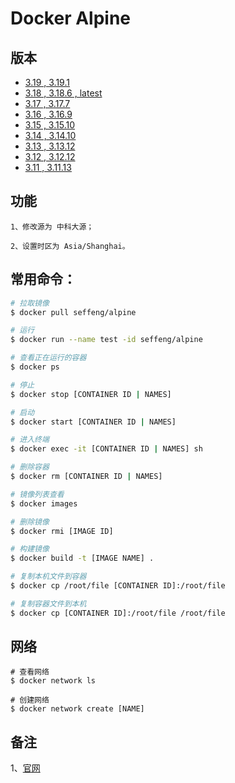 # Docker Alpine

## 版本

* [3.19 , 3.19.1](https://github.com/seffeng/docker-alpine/tree/3.19)
* [3.18 , 3.18.6 , latest](https://github.com/seffeng/docker-alpine/tree/3.18)
* [3.17 , 3.17.7](https://github.com/seffeng/docker-alpine/tree/3.17)
* [3.16 , 3.16.9](https://github.com/seffeng/docker-alpine/tree/3.16)
* [3.15 , 3.15.10](https://github.com/seffeng/docker-alpine/tree/3.15)
* [3.14 , 3.14.10](https://github.com/seffeng/docker-alpine/tree/3.14)
* [3.13 , 3.13.12](https://github.com/seffeng/docker-alpine/tree/3.13)
* [3.12 , 3.12.12](https://github.com/seffeng/docker-alpine/tree/3.12)
* [3.11 , 3.11.13](https://github.com/seffeng/docker-alpine/tree/3.11)

## 功能

```shell
1、修改源为 中科大源；

2、设置时区为 Asia/Shanghai。
```

## 常用命令：

```sh
# 拉取镜像
$ docker pull seffeng/alpine

# 运行
$ docker run --name test -id seffeng/alpine

# 查看正在运行的容器
$ docker ps

# 停止
$ docker stop [CONTAINER ID | NAMES]

# 启动
$ docker start [CONTAINER ID | NAMES]

# 进入终端
$ docker exec -it [CONTAINER ID | NAMES] sh

# 删除容器
$ docker rm [CONTAINER ID | NAMES]

# 镜像列表查看
$ docker images

# 删除镜像
$ docker rmi [IMAGE ID]

# 构建镜像
$ docker build -t [IMAGE NAME] .

# 复制本机文件到容器
$ docker cp /root/file [CONTAINER ID]:/root/file

# 复制容器文件到本机
$ docker cp [CONTAINER ID]:/root/file /root/file
```

## 网络

```shell
# 查看网络
$ docker network ls

# 创建网络
$ docker network create [NAME]
```

## 备注

1、[官网](https://www.alpinelinux.org)

